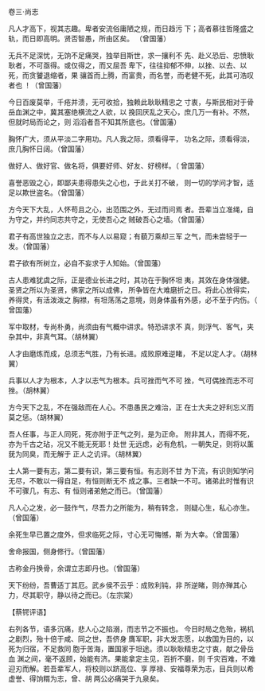 <font face=微软雅黑>
    
卷三·尚志
 
 凡人才高下，视其志趣。卑者安流俗庸陋之规，而日趋污
下；高者慕往哲隆盛之轨，而日即高明。贤否智愚，所由区矣。
（曾国藩）
 
 无兵不足深忧，无饷不足痛哭，独举目斯世，求一攘利不
先、赴义恐后、忠愤耿耿者，不可亟得。或仅得之，而又屈吾
卑下，往往抑郁不伸，以挫、以去、以死，而贪饕退缩者，果
骧首而上腾，而富贵，而名誉，而老健不死，此其可浩叹者也
！（曾国藩）
 
 今日百废莫举，千疮并溃，无可收拾，独赖此耿耿精忠之
寸衷，与斯民相对于骨岳血渊之中，冀其塞绝横流之人欲，以
挽回厌乱之天心，庶几万一有补。不然，但就时局而论之，则
滔滔者吾不知其所底也。（曾国藩）
 
 胸怀广大，须从平淡二字用功。凡人我之际，须看得平，
功名之际，须看得淡，庶几胸怀日阔。（曾国藩）
 
 做好人、做好官、做名将，俱要好师、好友、好榜样。（
曾国藩）
 
 喜誉恶毁之心，即鄙夫患得患失之心也，于此关打不破，
则一切的学问才智，适足以欺世盗名。（曾国藩）
 
 方今天下大乱，人怀苟且之心，出范围之外，无过而问焉
者。吾辈当立准绳，自为守之，并约同志共守之，无使吾心之
贼破吾心之墙。（曾国藩）
 
 君子有高世独立之志，而不与人以易窥；有藐万乘却三军
之气，而未尝轻于一发。（曾国藩）
 
 君子欲有所树立，必自不妄求于人知始。（曾国藩）
 
 古人患难犹虞之际，正是德业长进之时，其功在于胸怀坦
夷，其效在身体强健。圣贤之所以为圣贤，佛家之所以成佛，
所争皆在大难磨折之日。将此心放得实，养得灵，有活泼泼之
胸襟，有坦荡荡之意境，则身体虽有外感，必不至于内伤。（
曾国藩）
 
 军中取材，专尚朴勇，尚须由有气概中讲求。特恐讲求不
真，则浮气、客气，夹杂其中，非真气耳。（胡林翼）
 
 人才由磨炼而成，总须志气胜，乃有长进。成败原难逆睹，
不足以定人才。（胡林翼）
 
 兵事以人才为根本，人才以志气为根本。兵可挫而气不可
挫，气可偶挫而志不可挫。（胡林翼）
 
 方今天下之乱，不在强敌而在人心。不患愚民之难治，正
在士大夫之好利忘义而莫之惩。（胡林翼）
 
 吾人任事，与正人同死，死亦附于正气之列，是为正命。
附非其人，而得不死，亦为千古之玷，况又不能无死耶！处世
无远虑，必有危机，一朝失足，则将以薰莸为同臭，而无解于
正人之讥评。（胡林翼）
 
 士人第一要有志，第二要有识，第三要有恒。有志则不甘
为下流，有识则知学问无尽，不敢以一得自足，有恒则断无不
成之事。三者缺一不可。诸弟此时惟有识不可骤几，有志、有
恒则诸弟勉之而已。（曾国藩）
 
 凡人心之发，必一鼓作气，尽吾力之所能为，稍有转念，
则疑心生，私心亦生。（曾国藩）
 
 余死生早已置之度外，但求临死之际，寸心无可悔憾，斯
为大幸。（曾国藩）
 
 舍命报国，侧身修行。（曾国藩）
 
 古称金丹换骨，余谓立志即丹也。（曾国藩）
 
 天下纷纷，吾曹适丁其厄。武乡侯不云乎：成败利钝，非
所逆睹，则亦殚其心力，尽其职守，静以待之而已。（左宗棠）
 
 【蔡锷评语】
 
 右列各节，语多沉痛，悲人心之陷溺，而志节之不振也。
今日时局之危殆，祸机之剧烈，殆十倍于咸、同之世，吾侪身
膺军职，非大发志愿，以救国为目的，以死为归宿，不足救同
胞于苦海，置国家于坦途。须以耿耿精忠之寸衷，献之骨岳血
渊之间，毫不返顾，始能有济。果能拿定主见，百折不磨，则
千灾百难，不难迎刃而解。若吾辈军人，将校则以跻高位、享
厚禄、安福尊荣为志，目兵则以希虚誉、得饷糈为志，曾、胡
两公必痛哭于九泉矣。
 

    
</font>